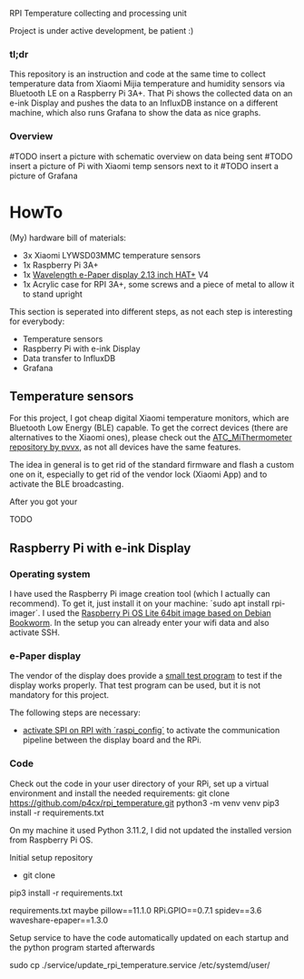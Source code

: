 RPI Temperature collecting and processing unit

Project is under active development, be patient :)

### tl;dr

This repository is an instruction and code at the same time to collect temperature data from Xiaomi Mijia temperature and humidity sensors via Bluetooth LE on a Raspberry Pi 3A+. That Pi shows the collected data on an e-ink Display and pushes the data to an InfluxDB instance on a different machine, which also runs Grafana to show the data as nice graphs.

### Overview

#TODO insert a picture with schematic overview on data being sent
#TODO insert a picture of Pi with Xiaomi temp sensors next to it
#TODO insert a picture of Grafana

# HowTo

(My) hardware bill of materials:
- 3x Xiaomi LYWSD03MMC temperature sensors
- 1x Raspberry Pi 3A+
- 1x [Wavelength e-Paper display 2.13 inch HAT+](https://www.waveshare.com/product/raspberry-pi/displays/e-paper/2.13inch-e-paper-hat-plus.htm) V4
- 1x Acrylic case for RPI 3A+, some screws and a piece of metal to allow it to stand upright

This section is seperated into different steps, as not each step is interesting for everybody:
- Temperature sensors
- Raspberry Pi with e-ink Display
- Data transfer to InfluxDB
- Grafana

## Temperature sensors
For this project, I got cheap digital Xiaomi temperature monitors, which are Bluetooth Low Energy (BLE) capable. To get the correct devices (there are alternatives to the Xiaomi ones), please check out the [ATC_MiThermometer repository by pvvx](https://github.com/pvvx/ATC_MiThermometer), as not all devices have the same features.

The idea in general is to get rid of the standard firmware and flash a custom one on it, especially to get rid of the vendor lock (Xiaomi App) and to activate the BLE broadcasting.

After you got your

TODO

## Raspberry Pi with e-ink Display

### Operating system
I have used the Raspberry Pi image creation tool (which I actually can recommend). To get it, just install it on your machine: ´sudo apt install rpi-imager´. I used the [Raspberry Pi OS Lite 64bit image based on Debian Bookworm](https://www.raspberrypi.com/software/operating-systems/#raspberry-pi-os-64-bit). In the setup you can already enter your wifi data and also activate SSH.

### e-Paper display
The vendor of the display does provide a [small test program](https://github.com/waveshareteam/e-Paper/blob/master/RaspberryPi_JetsonNano/python/lib/waveshare_epd/epd2in13_V4.py) to test if the display works properly. That test program can be used, but it is not mandatory for this project.

The following steps are necessary:
- [activate SPI on RPI with ´raspi_config´](https://www.raspberrypi.com/documentation/computers/configuration.html) to activate the communication pipeline between the display board and the RPi.

### Code
Check out the code in your user directory of your RPi, set up a virtual environment and install the needed requirements:
git clone https://github.com/p4cx/rpi_temperature.git
python3 -m venv venv
pip3 install -r requirements.txt

On my machine it used Python 3.11.2, I did not updated the installed version from Raspberry Pi OS. 



Initial setup repository
- git clone


pip3 install -r requirements.txt 


requirements.txt maybe
pillow==11.1.0
RPi.GPIO==0.7.1
spidev==3.6
waveshare-epaper==1.3.0


Setup service to have the code automatically updated on each startup and the python program started afterwards

sudo cp ./service/update_rpi_temperature.service /etc/systemd/user/


